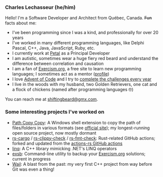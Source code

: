 ### Charles Lechasseur (he/him)

Hello! I'm a Software Developer and Architect from Québec, Canada. ~~Fun~~ facts about me:

- I've been programming since I was a kind, and professionally for over 20 years
- I've worked in many different programming languages, like Delphi Pascal, C++, Java, JavaScript, Ruby, etc.
- I currently work at [Petal]([url](https://github.com/petalmd)) as a Principal Developer
- I am autistic, sometimes wear a huge fiery red beard and understand the difference between correlation and causation
- I am a fan of [Exercism.org](https://exercism.org), a free site to learn new programming languages; I sometimes act as a mentor ([profile](https://exercism.org/profiles/clechasseur))
- I love [Advent of Code](https://adventofcode.com) and I try to [complete the challenges every year](https://github.com/clechasseur?tab=repositories&q=adventofcode&type=&language=&sort=)
- I live in the woods with my husband, two Golden Retrievers, one cat and a flock of chickens (named after programming languages 🤓)

You can reach me at shiftingbeard@gmx.com.

### Some interesting projects I've worked on

- [Path Copy Copy](https://github.com/clechasseur/pathcopycopy): A Windows shell extension to copy the path of files/folders in various formats (see [official site](https://pathcopycopy.github.io/)); my longest-running open source project, now mostly dormant
- [rs-cargo](https://github.com/clechasseur/rs-cargo) / [rs-clippy-check](https://github.com/clechasseur/rs-clippy-check) / [rs-fmt-check](https://github.com/clechasseur/rs-fmt-check): Rust-related GitHub actions; forked and updated from the [actions-rs GitHub actions](https://github.com/actions-rs)
- [linq](https://github.com/clechasseur/linq): A C++ library mimicking .NET's LINQ operators
- [exsb](https://github.com/clechasseur/exsb): Command-line utility to backup your [Exercism.org](https://exercism.org) solutions; current in progress
- [Wail](https://github.com/clechasseur/wail): A blast from the past: my very first C++ project from way before Git was even a thing!
